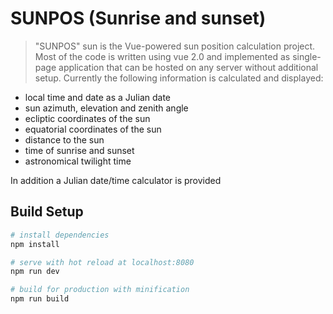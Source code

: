 # SUNPOS (Sunrise and sunset)

> "SUNPOS" sun is the Vue-powered sun position calculation project. Most of the code is written using vue 2.0 and implemented as single-page application that can be hosted on any server without additional setup. Currently the following information is calculated and displayed:

- local time and date as a Julian date
- sun azimuth, elevation and zenith angle
- ecliptic coordinates of the sun
- equatorial coordinates of the sun
- distance to the sun
- time of sunrise and sunset
- astronomical twilight time

In addition a Julian date/time calculator is provided

## Build Setup

``` bash
# install dependencies
npm install

# serve with hot reload at localhost:8080
npm run dev

# build for production with minification
npm run build
```


